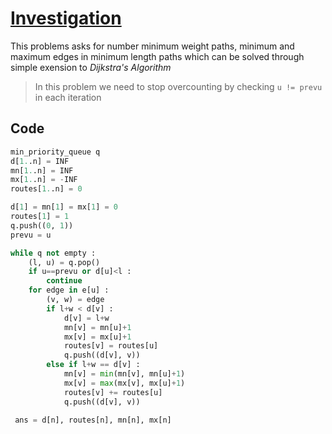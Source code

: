 # [Investigation](https://cses.fi/problemset/task/1202)

This problems asks for number minimum weight paths, minimum and maximum edges in minimum length paths which can be solved through simple exension to _Dijkstra's Algorithm_ 

>In this problem we need to stop overcounting by checking `u != prevu` in each iteration 

## Code
```python
min_priority_queue q
d[1..n] = INF
mn[1..n] = INF
mx[1..n] = -INF
routes[1..n] = 0

d[1] = mn[1] = mx[1] = 0
routes[1] = 1
q.push((0, 1))
prevu = u

while q not empty :
    (l, u) = q.pop()
    if u==prevu or d[u]<l :
        continue
    for edge in e[u] :
        (v, w) = edge
        if l+w < d[v] :
            d[v] = l+w
            mn[v] = mn[u]+1
            mx[v] = mx[u]+1
            routes[v] = routes[u]
            q.push((d[v], v))
        else if l+w == d[v] :
            mn[v] = min(mn[v], mn[u]+1)
            mx[v] = max(mx[v], mx[u]+1)
            routes[v] += routes[u]
            q.push((d[v], v))
            
 ans = d[n], routes[n], mn[n], mx[n]
```
